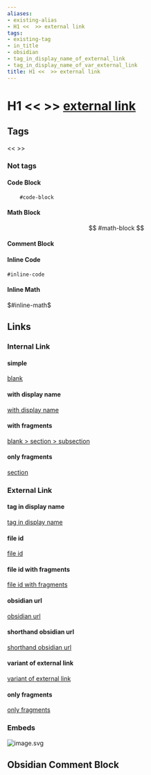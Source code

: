 ```yaml
---
aliases:
- existing-alias
- H1 <<  >> external link
tags:
- existing-tag
- in_title
- obsidian
- tag_in_display_name_of_external_link
- tag_in_display_name_of_var_external_link
title: H1 <<  >> external link
---
```

# H1 <<  >> [external link](https://example.com)

## Tags
<<  >>

### Not tags
#### Code Block
```
	#code-block
```

#### Math Block
$$
	#math-block
$$

#### Comment Block


#### Inline Code
`#inline-code`

#### Inline Math
$#inline-math$

## Links

### Internal Link
#### simple
[blank](https://example.com/blank)

#### with display name
[with display name](https://example.com/blank)

#### with fragments
[blank > section > subsection](https://example.com/blank#subsection)

#### only fragments
[section](https://example.com/main#section)

### External Link
#### tag in display name
[tag in display name](https://example.com)

#### file id
[file id](https://example.com/blank)

#### file id with fragments
[file id with fragments](https://example.com/blank#section)

#### obsidian url
[obsidian url](https://example.com/blank)

#### shorthand obsidian url
[shorthand obsidian url](https://example.com/blank)

#### variant of external link
[variant of external link ][variant #variant]

[variant #variant]:https://example.com

#### only fragments
[only fragments](https://example.com/main#section)

### Embeds
![image.svg](https://example.com/image.svg)

## Obsidian Comment Block
